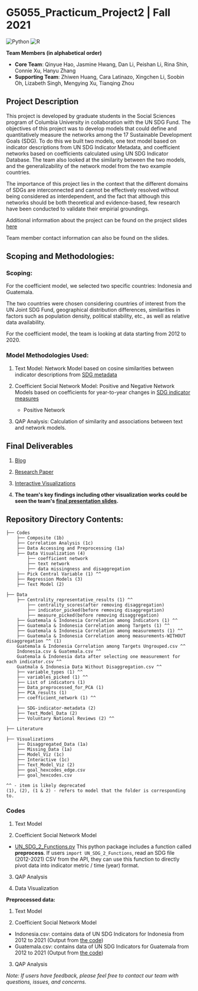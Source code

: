 # G5055_Practicum_Project2 | Fall 2021 

![Python](https://img.shields.io/badge/python-3670A0?style=for-the-badge&logo=python&logoColor=ffdd54)
![R](https://img.shields.io/badge/r-%23276DC3.svg?style=for-the-badge&logo=r&logoColor=white)


**Team Members (in alphabetical order)**

* **Core Team**: Qinyue Hao, Jasmine Hwang, Dan Li, Peishan Li, Rina Shin, Connie Xu, Hanyu Zhang
* **Supporting Team**: Zhiwen Huang, Cara Latinazo, Xingchen Li, Soobin Oh, Lizabeth Singh, Mengying Xu, Tianqing Zhou


## Project Description

This project is developed by graduate students in the Social Sciences program of Columbia University in collaboration with the UN SDG Fund. The objectives of this project was to develop models that could define and quantitatively measure the networks among the 17 Sustainable Development Goals (SDG). To do this we built two models, one text model based on indicator descriptions from UN SDG Indicator Metadata, and coefficient networks based on coefficients calculated using UN SDG Indicator Database. The team also looked at the similarity between the two models, and the generalizability of the network model from the two example countries. 

The importance of this project lies in the context that the different domains of SDGs are interconnected and cannot be effectively resolved without being considered as interdependent, and the fact that although this networks should be both theoretical and evidence-based, few research have been conducted to validate their empirial groundings.

Additional information about the project can be found on the project slides [here](https://github.com/PeishanLi/G5055_Practicum_Project2/blob/main/G5055%20Project%202%20Deck%20.pdf)

Team member contact information can also be found on the slides.

## Scoping and Methodologies:

### Scoping: 
For the coefficient model, we selected two specific countries: Indonesia and Guatemala.

The two countries were chosen considering countries of interest from the UN Joint SDG Fund, geographical distribution differences, similarities in factors such as population density, political stability, etc., as well as relative data availability.

For the coefficient model, the team is looking at data starting from 2012 to 2020.

### Model Methodologies Used: 

1. Text Model: Network Model based on cosine similarities between indicator descriptions from [SDG metadata](https://unstats.un.org/sdgs/metadata/) 

2. Coefficient Social Network Model: Positive and Negative Network Models based on coefficients for year-to-year changes in [SDG indicator measures](https://unstats.un.org/sdgs/UNSDG/IndDatabasePage)
	- Positive Network

3. QAP Analysis: Calculation of similarity and associations between text and network models. 

## Final Deliverables

1. [Blog](https://docs.google.com/presentation/d/1zmhJTMVDWkgyJlh7xcl0nNyeMsjiqfmjNm4FKSYFkJ4/edit)

2. [Research Paper](https://docs.google.com/document/d/1r9EB9jqlAU1O_vVY4bYghDMNJcdc4Olw/edit)

3. [Interactive Visualizations](http://rpubs.com/LPS/unsdginteractivenetworks)

4. **The team's key findings including other visualization works could be seen the team's [final presentation slides](https://github.com/PeishanLi/G5055_Practicum_Project2/blob/main/G5055%20Project%202%20Deck%20.pdf).**

## Repository Directory Contents: 

	├── Codes
		├── Composite (1b) 
		├── Correlation Analysis (1c) 
		├── Data Accessing and Preprocessing (1a)
		├── Data Visualization (4)
			├── coefficient network 
			├── text network 
			├── data missingness and disaggregation 
		├── Pick Central Variable (1) ^^ 
		├── Regression Models (3) 
		├── Text Model (2) 
		
	├── Data  
		├── Centrality_representative_results (1) ^^ 
			├── centrality_scores(after removing disaggregation)
			├── indicator_picked(before removing disaggregation)
			├── measure_picked(before removing disaggregation)
		├── Guatemala & Indonesia Correlation among Indicators (1) ^^
		├── Guatemala & Indonesia Correlation among Targets (1) ^^
		├── Guatemala & Indonesia Correlation among measurements (1) ^^ 
		├── Guatemala & Indonesia Correlation among measurements-WITHOUT disaggregation ^^ (1) 
		Guatemala & Indonesia Correlation among Targets Ungrouped.csv ^^
		Indonesia.csv & Guatemala.csv ^^
		Guatemala & Indonesia data after selecting one measurement for each indicator.csv ^^
		Guatmala & Indonesia Data Without Disaggregation.csv ^^
		├── variable_types (1) ^^
		├── variables_picked (1) ^^
		├── List of indicators (1) 
		├── Data_preprocessed_for_PCA (1) 
		├── PCA_results (1) 
		├── coefficient_network (1) ^^

		├── SDG-indicator-metadata (2) 
		├── Text_Model_Data (2) 
		├── Voluntary National Reviews (2) ^^ 

	├── Literature

	├── Visualizations 
		├── Disaggregated_Data (1a) 
		├── Missing_Data (1a) 
		├── Model_Viz (1c) 	
		├── Interactive	(1c) 	 
		├── Text_Model_Viz (2) 
		├── goal_hexcodes_edge.csv 
		├── goal_hexcodes.csv
	
	^^ - item is likely deprecated 
	(1), (2), (1 & 2) - refers to model that the folder is corresponding to. 

### Codes

1. Text Model

2. Coefficient Social Network Model

* [UN_SDG_2_Functions.py](https://github.com/PeishanLi/G5055_Practicum_Project2/blob/main/Codes/Data%20Accessing%20and%20Preprocessing/UN_SDG2_Functions.py) This python package includes a function called **preprocess**. If users ```import UN_SDG_2_Functions```, read an SDG file (2012-2021) CSV from the API, they can use this function to directly pivot data into indicator metric / time (year) format. 

3. QAP Analysis

4. Data Visualization


**Preprocessed data:**

1. Text Model

2. Coefficient Social Network Model

* Indonesia.csv: contains data of UN SDG Indicators for Indonesia from 2012 to 2021 (Output from [the code](https://github.com/PeishanLi/G5055_Practicum_Project2/blob/main/Codes/Data%20Accessing%20and%20Preprocessing/Accessing_UNSDG_Data.ipynb))
* Guatemala.csv: contains data of UN SDG Indicators for Guatemala from 2012 to 2021 (Output from [the code](https://github.com/PeishanLi/G5055_Practicum_Project2/blob/main/Codes/Data%20Accessing%20and%20Preprocessing/Accessing_UNSDG_Data.ipynb))

3. QAP Analysis

*Note: If users have feedback, please feel free to contact our team with questions, issues, and concerns.* 
